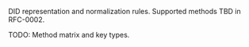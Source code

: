 DID representation and normalization rules. Supported methods TBD in RFC-0002.

TODO: Method matrix and key types.

